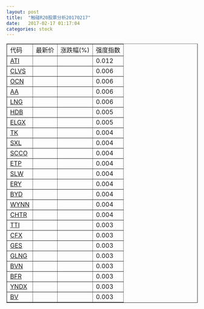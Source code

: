 ```yaml
---
layout: post
title:  "触碰R20股票分析20170217"
date:   2017-02-17 01:17:04
categories: stock
---
```

<script type="text/javascript">
var stockList = []
stockList.push('gb_ati');
stockList.push('gb_clvs');
stockList.push('gb_ocn');
stockList.push('gb_aa');
stockList.push('gb_lng');
stockList.push('gb_hdb');
stockList.push('gb_elgx');
stockList.push('gb_tk');
stockList.push('gb_sxl');
stockList.push('gb_scco');
stockList.push('gb_etp');
stockList.push('gb_slw');
stockList.push('gb_ery');
stockList.push('gb_byd');
stockList.push('gb_wynn');
stockList.push('gb_chtr');
stockList.push('gb_tti');
stockList.push('gb_cfx');
stockList.push('gb_ges');
stockList.push('gb_glng');
stockList.push('gb_bvn');
stockList.push('gb_bfr');
stockList.push('gb_yndx');
stockList.push('gb_bv');
</script>

<table border="1">
 <tr>
 <td>代码</td>
  <td>最新价</td>
  <td>涨跌幅(%)</td>
 <td>强度指数</td>
</tr>
  <tr id="ati"><td><a href="http://stock.finance.sina.com.cn/usstock/quotes/ATI.html" target="_blank">ATI</a></td><td></td><td></td><td>0.012</td></tr>
  <tr id="clvs"><td><a href="http://stock.finance.sina.com.cn/usstock/quotes/CLVS.html" target="_blank">CLVS</a></td><td></td><td></td><td>0.006</td></tr>
  <tr id="ocn"><td><a href="http://stock.finance.sina.com.cn/usstock/quotes/OCN.html" target="_blank">OCN</a></td><td></td><td></td><td>0.006</td></tr>
  <tr id="aa"><td><a href="http://stock.finance.sina.com.cn/usstock/quotes/AA.html" target="_blank">AA</a></td><td></td><td></td><td>0.006</td></tr>
  <tr id="lng"><td><a href="http://stock.finance.sina.com.cn/usstock/quotes/LNG.html" target="_blank">LNG</a></td><td></td><td></td><td>0.006</td></tr>
  <tr id="hdb"><td><a href="http://stock.finance.sina.com.cn/usstock/quotes/HDB.html" target="_blank">HDB</a></td><td></td><td></td><td>0.005</td></tr>
  <tr id="elgx"><td><a href="http://stock.finance.sina.com.cn/usstock/quotes/ELGX.html" target="_blank">ELGX</a></td><td></td><td></td><td>0.005</td></tr>
  <tr id="tk"><td><a href="http://stock.finance.sina.com.cn/usstock/quotes/TK.html" target="_blank">TK</a></td><td></td><td></td><td>0.004</td></tr>
  <tr id="sxl"><td><a href="http://stock.finance.sina.com.cn/usstock/quotes/SXL.html" target="_blank">SXL</a></td><td></td><td></td><td>0.004</td></tr>
  <tr id="scco"><td><a href="http://stock.finance.sina.com.cn/usstock/quotes/SCCO.html" target="_blank">SCCO</a></td><td></td><td></td><td>0.004</td></tr>
  <tr id="etp"><td><a href="http://stock.finance.sina.com.cn/usstock/quotes/ETP.html" target="_blank">ETP</a></td><td></td><td></td><td>0.004</td></tr>
  <tr id="slw"><td><a href="http://stock.finance.sina.com.cn/usstock/quotes/SLW.html" target="_blank">SLW</a></td><td></td><td></td><td>0.004</td></tr>
  <tr id="ery"><td><a href="http://stock.finance.sina.com.cn/usstock/quotes/ERY.html" target="_blank">ERY</a></td><td></td><td></td><td>0.004</td></tr>
  <tr id="byd"><td><a href="http://stock.finance.sina.com.cn/usstock/quotes/BYD.html" target="_blank">BYD</a></td><td></td><td></td><td>0.004</td></tr>
  <tr id="wynn"><td><a href="http://stock.finance.sina.com.cn/usstock/quotes/WYNN.html" target="_blank">WYNN</a></td><td></td><td></td><td>0.004</td></tr>
  <tr id="chtr"><td><a href="http://stock.finance.sina.com.cn/usstock/quotes/CHTR.html" target="_blank">CHTR</a></td><td></td><td></td><td>0.004</td></tr>
  <tr id="tti"><td><a href="http://stock.finance.sina.com.cn/usstock/quotes/TTI.html" target="_blank">TTI</a></td><td></td><td></td><td>0.003</td></tr>
  <tr id="cfx"><td><a href="http://stock.finance.sina.com.cn/usstock/quotes/CFX.html" target="_blank">CFX</a></td><td></td><td></td><td>0.003</td></tr>
  <tr id="ges"><td><a href="http://stock.finance.sina.com.cn/usstock/quotes/GES.html" target="_blank">GES</a></td><td></td><td></td><td>0.003</td></tr>
  <tr id="glng"><td><a href="http://stock.finance.sina.com.cn/usstock/quotes/GLNG.html" target="_blank">GLNG</a></td><td></td><td></td><td>0.003</td></tr>
  <tr id="bvn"><td><a href="http://stock.finance.sina.com.cn/usstock/quotes/BVN.html" target="_blank">BVN</a></td><td></td><td></td><td>0.003</td></tr>
  <tr id="bfr"><td><a href="http://stock.finance.sina.com.cn/usstock/quotes/BFR.html" target="_blank">BFR</a></td><td></td><td></td><td>0.003</td></tr>
  <tr id="yndx"><td><a href="http://stock.finance.sina.com.cn/usstock/quotes/YNDX.html" target="_blank">YNDX</a></td><td></td><td></td><td>0.003</td></tr>
  <tr id="bv"><td><a href="http://stock.finance.sina.com.cn/usstock/quotes/BV.html" target="_blank">BV</a></td><td></td><td></td><td>0.003</td></tr>
</table>
